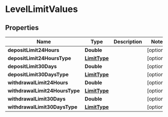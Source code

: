 # LevelLimitValues

## Properties
Name | Type | Description | Notes
------------ | ------------- | ------------- | -------------
**depositLimit24Hours** | **Double** |  |  [optional]
**depositLimit24HoursType** | [**LimitType**](LimitType.md) |  |  [optional]
**depositLimit30Days** | **Double** |  |  [optional]
**depositLimit30DaysType** | [**LimitType**](LimitType.md) |  |  [optional]
**withdrawalLimit24Hours** | **Double** |  |  [optional]
**withdrawalLimit24HoursType** | [**LimitType**](LimitType.md) |  |  [optional]
**withdrawalLimit30Days** | **Double** |  |  [optional]
**withdrawalLimit30DaysType** | [**LimitType**](LimitType.md) |  |  [optional]
